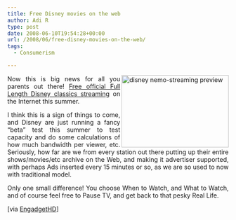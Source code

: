 ```yaml
---
title: Free Disney movies on the web
author: Adi R
type: post
date: 2008-06-10T19:54:28+00:00
url: /2008/06/free-disney-movies-on-the-web/
tags:
  - Consumerism

---
```

<p align="justify">
  <a href="http://www.engadgethd.com/2008/06/10/disney-to-stream-full-length-films-on-web-this-summer/"><img style="border-right: 0px; border-top: 0px; border-left: 0px; border-bottom: 0px" title="disney nemo-streaming preview" src="/uploads/2008/06/disneynemostreamingpreview.jpg?resize=244%2C165" border="0" alt="disney nemo-streaming preview" width="244" height="165" align="right" data-recalc-dims="1" /></a> Now this is big news for all you parents out there! <a href="http://www.engadgethd.com/2008/06/10/disney-to-stream-full-length-films-on-web-this-summer/" target="_blank">Free official Full Length Disney classics streaming</a> on the Internet this summer.
</p>

<p align="justify">
  I think this is a sign of things to come, and Disney are just running a fancy “beta” test this summer to test capacity and do some calculations of how much bandwidth per viewer, etc. Seriously, how far are we from every station out there putting up their entire shows/movies/etc archive on the Web, and making it advertiser supported, with perhaps Ads inserted every 15 minutes or so, as we are so used to now with traditional model.
</p>

<p align="justify">
  Only one small difference! You choose When to Watch, and What to Watch, and of course feel free to Pause TV, and get back to that pesky Real Life.
</p>

[via <a href="http://www.engadgethd.com/2008/06/10/disney-to-stream-full-length-films-on-web-this-summer/" target="_blank">EngadgetHD</a>]